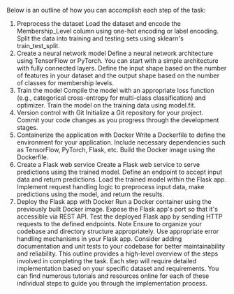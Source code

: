 Below is an outline of how you can accomplish each step of the task:

1. Preprocess the dataset
Load the dataset and encode the Membership_Level column using one-hot encoding or label encoding.
Split the data into training and testing sets using sklearn's train_test_split.
2. Create a neural network model
Define a neural network architecture using TensorFlow or PyTorch. You can start with a simple architecture with fully connected layers.
Define the input shape based on the number of features in your dataset and the output shape based on the number of classes for membership levels.
3. Train the model
Compile the model with an appropriate loss function (e.g., categorical cross-entropy for multi-class classification) and optimizer.
Train the model on the training data using model.fit.
4. Version control with Git
Initialize a Git repository for your project.
Commit your code changes as you progress through the development stages.
5. Containerize the application with Docker
Write a Dockerfile to define the environment for your application. Include necessary dependencies such as TensorFlow, PyTorch, Flask, etc.
Build the Docker image using the Dockerfile.
6. Create a Flask web service
Create a Flask web service to serve predictions using the trained model. Define an endpoint to accept input data and return predictions.
Load the trained model within the Flask app.
Implement request handling logic to preprocess input data, make predictions using the model, and return the results.
7. Deploy the Flask app with Docker
Run a Docker container using the previously built Docker image.
Expose the Flask app's port so that it's accessible via REST API.
Test the deployed Flask app by sending HTTP requests to the defined endpoints.
Note
Ensure to organize your codebase and directory structure appropriately.
Use appropriate error handling mechanisms in your Flask app.
Consider adding documentation and unit tests to your codebase for better maintainability and reliability.
This outline provides a high-level overview of the steps involved in completing the task. Each step will require detailed implementation based on your specific dataset and requirements. You can find numerous tutorials and resources online for each of these individual steps to guide you through the implementation process.
